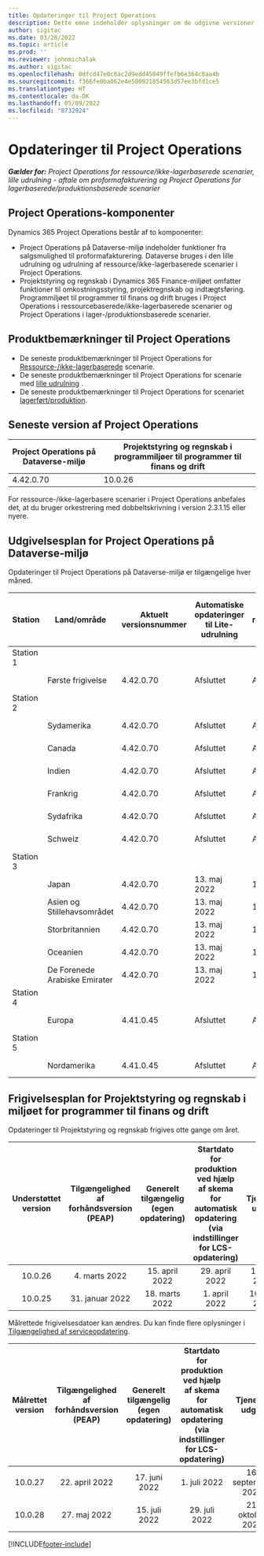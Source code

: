 ```yaml
---
title: Opdateringer til Project Operations
description: Dette emne indeholder oplysninger om de udgivne versioner af Dynamics 365 Project Operations.
author: sigitac
ms.date: 03/28/2022
ms.topic: article
ms.prod: ''
ms.reviewer: johnmichalak
ms.author: sigitac
ms.openlocfilehash: 0dfcd47e0c8ac2d9edd45049ffefb6e364c8aa4b
ms.sourcegitcommit: f366fe0ba062e4e500921854563d57ee3bfd1ce5
ms.translationtype: HT
ms.contentlocale: da-DK
ms.lasthandoff: 05/09/2022
ms.locfileid: "8732924"
---
```

# <a name="project-operations-updates"></a>Opdateringer til Project Operations

_**Gælder for:** Project Operations for ressource/ikke-lagerbaserede scenarier, lille udrulning - aftale om proformafakturering og Project Operations for lagerbaserede/produktionsbaserede scenarier_



## <a name="project-operations-components"></a>Project Operations-komponenter

Dynamics 365 Project Operations består af to komponenter:

- Project Operations på Dataverse-miljø indeholder funktioner fra salgsmulighed til proformafakturering. Dataverse bruges i den lille udrulning og udrulning af ressource/ikke-lagerbaserede scenarier i Project Operations.
- Projektstyring og regnskab i Dynamics 365 Finance-miljøet omfatter funktioner til omkostningsstyring, projektregnskab og indtægtsføring. Programmiljøet til programmer til finans og drift bruges i Project Operations i ressourcebaserede/ikke-lagerbaserede scenarier og Project Operations i lager-/produktionsbaserede scenarier.

## <a name="project-operations-release-notes"></a>Produktbemærkninger til Project Operations
- De seneste produktbemærkninger til Project Operations for [Ressource-/ikke-lagerbaserede](whats-new-may-2022-resource-based.md) scenarie.
- De seneste produktbemærkninger til Project Operations for scenarie med [lille udrulning](../pro/whats-new/whats-new-may-2022-lite.md) .
- De seneste produktbemærkninger til Project Operations for scenariet [lagerført/produktion](../prod-pma/whats-new/whats-new-oct-2021-stocked.md).

## <a name="project-operations-latest-version"></a>Seneste version af Project Operations

| Project Operations på Dataverse-miljø | Projektstyring og regnskab i programmiljøer til programmer til finans og drift | 
| --- | --- |
| 4.42.0.70 | 10.0.26 |

For ressource-/ikke-lagerbasere scenarier i Project Operations anbefales det, at du bruger orkestrering med dobbeltskrivning i version 2.3.1.15 eller nyere.

## <a name="release-schedule-for-project-operations-on-dataverse-environment"></a>Udgivelsesplan for Project Operations på Dataverse-miljø

Opdateringer til Project Operations på Dataverse-miljø er tilgængelige hver måned. 

| Station | Land/område | Aktuelt versionsnummer | Automatiske opdateringer til Lite-udrulning | Automatiske opdateringer til ressource-/ikke-lagerbaseret udrulning | Næste versionsnummer | Næste version er almindeligt tilgængelig |
|-----------|-----------------------|-----------------|--------------------|---------------------|---------------------|---------------------|
| Station 1 |   &nbsp;              |    &nbsp;       | &nbsp;             |      &nbsp;         |      &nbsp;         |      &nbsp;         |
|   &nbsp;  | Første frigivelse         |  4.42.0.70      | Afsluttet           | Afsluttet            | TBD                 | 27. maj 2022        |
| Station 2 |   &nbsp;              |    &nbsp;       | &nbsp;             |      &nbsp;         |      &nbsp;         |      &nbsp;         |
|   &nbsp;  | Sydamerika         |  4.42.0.70      | Afsluttet           | Afsluttet            | TBD                 | 27. maj 2022        |
|   &nbsp;  | Canada                |  4.42.0.70      | Afsluttet           | Afsluttet            | TBD                 | 27. maj 2022        |
|   &nbsp;  | Indien                 |  4.42.0.70      | Afsluttet           | Afsluttet            | TBD                 | 27. maj 2022        |
|   &nbsp;  | Frankrig                |  4.42.0.70      | Afsluttet           | Afsluttet            | TBD                 | 27. maj 2022        |
|   &nbsp;  | Sydafrika          |  4.42.0.70      | Afsluttet           | Afsluttet            | TBD                 | 27. maj 2022        |
|   &nbsp;  | Schweiz           |  4.42.0.70      | Afsluttet           | Afsluttet            | TBD                 | 27. maj 2022        |
| Station 3 |      &nbsp;           |     &nbsp;      |     &nbsp;         |      &nbsp;         |      &nbsp;         |      &nbsp;         |
|   &nbsp;  | Japan                 |  4.42.0.70      | 13. maj 2022       | 13. maj 2022        | TBD                 | 03. juni 2022       |
|   &nbsp;  | Asien og Stillehavsområdet          |  4.42.0.70      | 13. maj 2022       | 13. maj 2022        | TBD                 | 03. juni 2022       |
|   &nbsp;  | Storbritannien         |  4.42.0.70      | 13. maj 2022       | 13. maj 2022        | TBD                 | 03. juni 2022       |
|   &nbsp;  | Oceanien               |  4.42.0.70      | 13. maj 2022       | 13. maj 2022        | TBD                 | 03. juni 2022       |
|   &nbsp;  | De Forenede Arabiske Emirater  |  4.42.0.70      | 13. maj 2022       | 13. maj 2022        | TBD                 | 03. juni 2022       |
| Station 4 |     &nbsp;            |     &nbsp;      |     &nbsp;         |      &nbsp;         |      &nbsp;         |      &nbsp;         |
|   &nbsp;  | Europa                |  4.41.0.45      | Afsluttet           | Afsluttet            | 4.42.0.70           | 13. maj 2022        |
| Station 5 |     &nbsp;            |     &nbsp;      |     &nbsp;         |      &nbsp;         |      &nbsp;         |      &nbsp;         |
|   &nbsp;  | Nordamerika         |  4.41.0.45      | Afsluttet           | Afsluttet            | 4.42.0.70           | 20. maj 2022        |

## <a name="release-schedule-for-project-management-and-accounting-in-the-finance-and-operations-apps-environment"></a>Frigivelsesplan for Projektstyring og regnskab i miljøet for programmer til finans og drift

Opdateringer til Projektstyring og regnskab frigives otte gange om året.

|Understøttet version| Tilgængelighed af forhåndsversion (PEAP) | Generelt tilgængelig (egen opdatering) | Startdato for produktion ved hjælp af skema for automatisk opdatering (via indstillinger for LCS-opdatering) |   Tjeneste udgår   |
|:---------------:|:---------------------------:|:---------------------------------:|:--------------------------------------------------------------------:|:------------------:|
|     10.0.26     |      4. marts 2022          |        15. april 2022             |                          29. april 2022                              | 15. juli 2022      |
|     10.0.25     |      31. januar 2022       |        18. marts 2022             |                          1. april 2022                               | 10. juni 2022      |


Målrettede frigivelsesdatoer kan ændres. Du kan finde flere oplysninger i [Tilgængelighed af serviceopdatering](/dynamics365/fin-ops-core/fin-ops/get-started/public-preview-releases?toc=%2fdynamics365%2ffinance%2ftoc.json).

|Målrettet version | Tilgængelighed af forhåndsversion (PEAP) | Generelt tilgængelig (egen opdatering) | Startdato for produktion ved hjælp af skema for automatisk opdatering (via indstillinger for LCS-opdatering) |   Tjeneste udgår   |
|:---------------:|:---------------------------:|:---------------------------------:|:--------------------------------------------------------------------:|:------------------:|
|     10.0.27     |      22. april 2022         |        17. juni 2022              |                          1. juli 2022                                | 16. september 2022 |
|     10.0.28     |      27. maj 2022           |        15. juli 2022              |                          29. juli 2022                               | 21. oktober 2022   |

[!INCLUDE[footer-include](../includes/footer-banner.md)]
